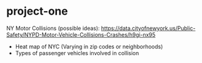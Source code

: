 # project-one
NY Motor Collisions (possible ideas): https://data.cityofnewyork.us/Public-Safety/NYPD-Motor-Vehicle-Collisions-Crashes/h9gi-nx95
-	Heat map of NYC (Varying in zip codes or neighborhoods)
-	Types of passenger vehicles involved in collision 

